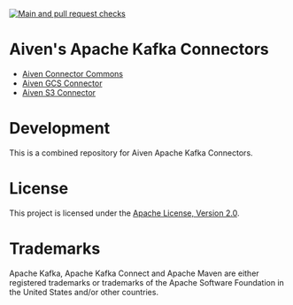 [![Main and pull request checks](https://github.com/Aiven-Open/commons-for-apache-kafka-connect/actions/workflows/main_push_workflow.yml/badge.svg)](https://github.com/Aiven-Open/commons-for-apache-kafka-connect/actions/workflows/main_push_workflow.yml)

# Aiven's Apache Kafka Connectors

- [Aiven Connector Commons](../commons/README.md)
- [Aiven GCS Connector](../gcs-connector/README.md)
- [Aiven S3 Connector](../s3-connector/README.md)

# Development

This is a combined repository for Aiven Apache Kafka Connectors.

# License

This project is licensed under the [Apache License, Version 2.0](LICENSE).

# Trademarks

Apache Kafka, Apache Kafka Connect and Apache Maven are either registered trademarks or trademarks of the Apache Software Foundation in the United States and/or other countries.
